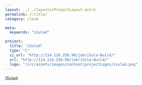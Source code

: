 ```yaml
---
layout: ../../layouts/ProjectLayout.astro
permalink: /:title/
category: cloud

meta:
  keywords: "iSulad"

project:
  title: "iSulad"
  type: "C"
  ci_url: "http://114.116.250.98/job/iSula-Build/"
  url: "http://114.116.250.98/job/iSula-Build/"
  logo: "/src/assets/images/content/projectLogos/isulad.png"
---
```


<p>iSulad</p>
